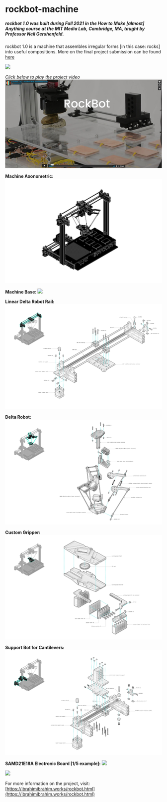 # rockbot-machine

##### rockbot 1.0 was built during Fall 2021 in the How to Make [almost] Anything course at the MIT Media Lab, Cambridge, MA, taught by Professor Neil Gershenfeld.


rockbot 1.0 is a machine that assembles irregular forms [in this case: rocks] into useful compositions.
More on the final project submission can be found [here](http://fab.cba.mit.edu/classes/MAS.863/Harvard/people/ibrahimibrahim/final/finalprogress.html)

![](/assets/rockbot-01.jpg)

_Click below to play the project video_  
[![Rockbot - rock assemling machine](/assets/Video.JPG)](https://player.vimeo.com/video/668792297 "Rockbot - rock assemling machine - Click to Watch!")

**Machine Axonometric:**
![](/assets/MAS863-Drawing-Axons-01.jpg)


**Machine Base:**
![](/assets/rockbot-axon1.jpg)


**Linear Delta Robot Rail:**
![](/assets/rockbot-axon2.jpg)


**Delta Robot:**
![](/assets/rockbot-axon3.jpg)


**Custom Gripper:**
![](/assets/rockbot-axon4.jpg)


**Support Bot for Cantilevers:**
![](/assets/rockbot-axon5.jpg)


**SAMD21E18A Electronic Board [1/5 example]:**
![](/assets/rockbot-axon6.jpg)


![](/assets/rockbot-03.jpg)

For more information on the project, visit: [https://ibrahimibrahim.works/rockbot.html](https://ibrahimibrahim.works/rockbot.html)  






